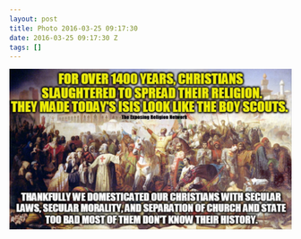 ```yaml
---
layout: post
title: Photo 2016-03-25 09:17:30
date: 2016-03-25 09:17:30 Z
tags: []
---
```

![](/media/2016/03/141652014169.jpg)
